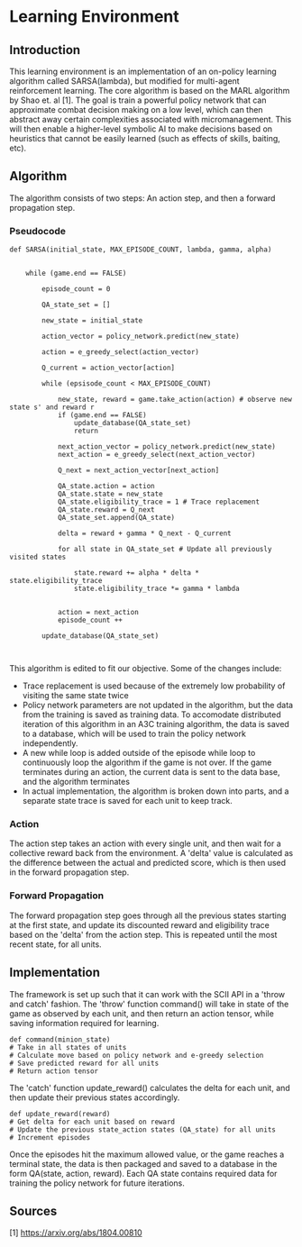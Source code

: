 # Learning Environment

## Introduction

This learning environment is an implementation of an on-policy learning algorithm called SARSA(lambda), but modified for multi-agent reinforcement learning. The core algorithm is based on the MARL algorithm by Shao et. al [1]. The goal is train a powerful policy network that can approximate combat decision making on a low level, which can then abstract away certain complexities associated with micromanagement. This will then enable a higher-level symbolic AI to make decisions based on heuristics that cannot be easily learned (such as effects of skills, baiting, etc). 

## Algorithm

The algorithm consists of two steps: An action step, and then a forward propagation step.

### Pseudocode

```
def SARSA(initial_state, MAX_EPISODE_COUNT, lambda, gamma, alpha)


	while (game.end == FALSE)

		episode_count = 0

		QA_state_set = []

		new_state = initial_state

		action_vector = policy_network.predict(new_state)

		action = e_greedy_select(action_vector)

		Q_current = action_vector[action]

		while (epsisode_count < MAX_EPISODE_COUNT)

			new_state, reward = game.take_action(action) # observe new state s' and reward r
			if (game.end == FALSE)
				update_database(QA_state_set)
				return

			next_action_vector = policy_network.predict(new_state)
			next_action = e_greedy_select(next_action_vector)

			Q_next = next_action_vector[next_action]

			QA_state.action = action
			QA_state.state = new_state
			QA_state.eligibility_trace = 1 # Trace replacement
			QA_state.reward = Q_next
			QA_state_set.append(QA_state)

			delta = reward + gamma * Q_next - Q_current

			for all state in QA_state_set # Update all previously visited states

				state.reward += alpha * delta * state.eligibility_trace
				state.eligibility_trace *= gamma * lambda


			action = next_action
			episode_count ++

		update_database(QA_state_set)



```

This algorithm is edited to fit our objective. Some of the changes include:

* Trace replacement is used because of the extremely low probability of visiting the same state twice
* Policy network parameters are not updated in the algorithm, but the data from the training is saved as training data. To accomodate distributed iteration of this algorithm in an A3C training algorithm, the data is saved to a database, which will be used to train the policy network independently.
* A new while loop is added outside of the episode while loop to continuously loop the algorithm if the game is not over. If the game terminates during an action, the current data is sent to the data base, and the algorithm terminates
* In actual implementation, the algorithm is broken down into parts, and a separate state trace is saved for each unit to keep track.


### Action

The action step takes an action with every single unit, and then wait for a collective reward back from the environment. A 'delta' value is calculated as the difference between the actual and predicted score, which is then used in the forward propagation step.

### Forward Propagation

The forward propagation step goes through all the previous states starting at the first state, and update its discounted reward and eligibility trace based on the 'delta' from the action step. This is repeated until the most recent state, for all units. 

## Implementation

The framework is set up such that it can work with the SCII API in a 'throw and catch' fashion. The 'throw' function command() will take in state of the game as observed by each unit, and then return an action tensor, while saving information required for learning.


```
def command(minion_state)
# Take in all states of units
# Calculate move based on policy network and e-greedy selection
# Save predicted reward for all units
# Return action tensor

```

The 'catch' function update_reward() calculates the delta for each unit, and then update their previous states accordingly.

```
def update_reward(reward)
# Get delta for each unit based on reward
# Update the previous state_action states (QA_state) for all units
# Increment episodes

```

Once the episodes hit the maximum allowed value, or the game reaches a terminal state, the data is then packaged and saved to a database in the form QA(state, action, reward). Each QA state contains required data for training the policy network for future iterations.

## Sources

[1] https://arxiv.org/abs/1804.00810




